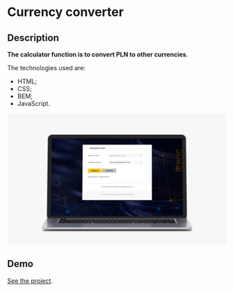 # Currency converter
## Description

**The calculator function is to convert PLN to other currencies**.

 The technologies used are: 
 - HTML;
 - CSS;
 - BEM;
 - JavaScript. 
 
![alt text for screen readers](img/screen.jpg "Homepage")

## Demo
[See the project](https://pawel-paluch.github.io/currency-converter/).